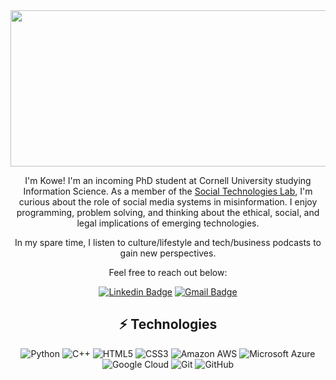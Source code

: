 <div align="center">

<img src="https://static.wixstatic.com/media/c1c203_6eea7ea049cf43f0b2dfaccc6894bb81~mv2.gif" width="600px" height="250px">

I'm Kowe! I'm an incoming PhD student at Cornell University studying Information Science. As a member of the [Social Technologies Lab](https://s.tech.cornell.edu), I'm curious about the role of social media systems in misinformation. I enjoy programming, problem solving, and thinking about the ethical, social, and legal implications of emerging technologies. 

In my spare time, I listen to culture/lifestyle and tech/business podcasts to gain new perspectives. 
 

Feel free to reach out below:

[![Linkedin Badge](https://img.shields.io/badge/-Kowe-blue?style=flat-square&logo=Linkedin&logoColor=white&link=https://www.linkedin.com/in/kowekadoma/)](https://www.linkedin.com/in/kowekadoma/)
[![Gmail Badge](https://img.shields.io/badge/-kkadoma99@gmail.com-c14438?style=flat-square&logo=Gmail&logoColor=white&link=mailto:kkadoma99@gmail.com)](mailto:kkadoma99@gmail.com)



## ⚡ Technologies

![Python](https://img.shields.io/badge/-Python-black?style=flat-square&logo=Python)
![C++](https://img.shields.io/badge/-C++-00599C?style=flat-square&logo=c)
![HTML5](https://img.shields.io/badge/-HTML5-E34F26?style=flat-square&logo=html5&logoColor=white)
![CSS3](https://img.shields.io/badge/-CSS3-1572B6?style=flat-square&logo=css3)
![Amazon AWS](https://img.shields.io/badge/Amazon%20AWS-232F3E?style=flat-square&logo=amazon-aws)
![Microsoft Azure](https://img.shields.io/badge/Microsoft%20Azure-232F7E?style=flat-square&logo=microsoft-azure)
![Google Cloud](https://img.shields.io/badge/Google%20Cloud-black?style=flat-square&logo=google-cloud)
![Git](https://img.shields.io/badge/-Git-black?style=flat-square&logo=git)
![GitHub](https://img.shields.io/badge/-GitHub-181717?style=flat-square&logo=github)


</div>
